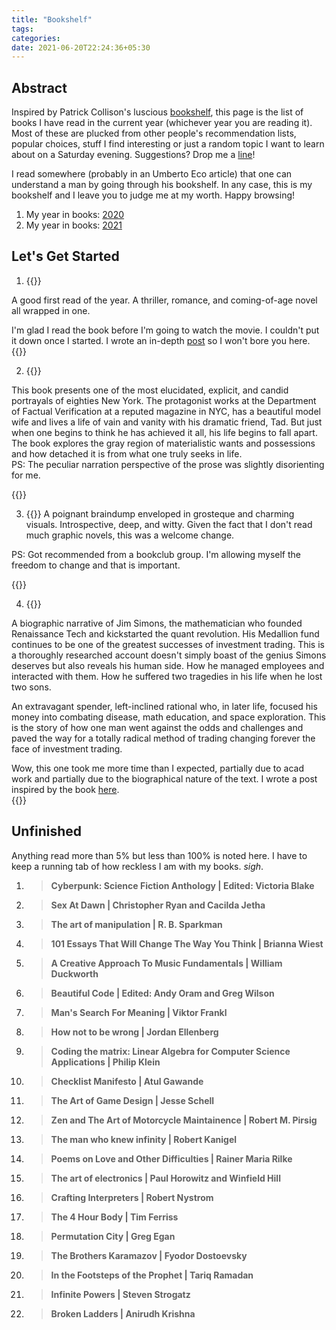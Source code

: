 ```yaml
---
title: "Bookshelf"
tags:
categories: 
date: 2021-06-20T22:24:36+05:30
---
```


## Abstract   

Inspired by Patrick Collison's luscious [bookshelf][bookshelf], this page is the list of books I have read in the current year (whichever year you are reading it). Most of these are plucked from other people's recommendation lists, popular choices, stuff I find interesting or just a random topic I want to learn about on a Saturday evening. Suggestions? Drop me a [line][mailto]!

I read somewhere (probably in an Umberto Eco article) that one can understand a man by going through his bookshelf. In any case, this is my bookshelf and I leave you to judge me at my worth. Happy browsing!    

1. My year in books: [2020][yib2020]  
2. My year in books: [2021][yib2021]

## Let's Get Started        

1. {{<ds sum="**Fierce People | Dirk Wittenhorn**">}}

A good first read of the year. A thriller, romance, and coming-of-age novel all wrapped in one.  

I'm glad I read the book before I'm going to watch the movie. I couldn't put it down once I started. I wrote an in-depth [post](/post/fierce-people/) so I won't bore you here. 
{{</ds>}}  

2. {{<ds sum="**Bright Lights, Big City | Jay McInerney**">}}

This book presents one of the most elucidated, explicit, and candid portrayals of eighties New York. The protagonist works at the Department of Factual Verification at a reputed magazine in NYC, has a beautiful model wife and lives a life of vain and vanity with his dramatic friend, Tad. But just when one begins to think he has achieved it all, his life begins to fall apart.    
The book explores the gray region of materialistic wants and possessions and how detached it is from what one truly seeks in life.     
PS: The peculiar narration perspective of the prose was slightly disorienting for me.  

{{</ds>}}  

3. {{<ds sum="**Kari | Amruta Patil**">}}
A poignant braindump enveloped in grosteque and charming visuals. Introspective, deep, and witty. Given the fact that I don't read much graphic novels, this was a welcome change.   

PS: Got recommended from a bookclub group. I'm allowing myself the freedom to change and that is important.   
 
{{</ds>}}  

4. {{<ds sum="**The Man Who Solved the Market | Gregory Zuckerman**">}}


A biographic narrative of Jim Simons, the mathematician who founded Renaissance Tech and kickstarted the quant revolution. His Medallion fund continues to be one of the greatest successes of investment trading. This is a thoroughly researched account doesn't simply boast of the genius Simons deserves but also reveals his human side. How he managed employees and interacted with them. How he suffered two tragedies in his life when he lost two sons. 

An extravagant spender, left-inclined rational who, in later life, focused his money into combating disease, math education, and space exploration. This is the story of how one man went against the odds and challenges and paved the way for a totally radical method of trading changing forever the face of investment trading.    

Wow, this one took me more time than I expected, partially due to acad work and partially due to the biographical nature of the text. I wrote a post inspired by the book [here](/post/the-quant-frenzy-a-crude-forecast/).  
{{</ds>}}

## Unfinished   

Anything read more than 5% but less than 100% is noted here. I have to keep a running tab of how reckless I am with my books. _sigh_.

1. > **Cyberpunk: Science Fiction Anthology | Edited: Victoria Blake**   

2. > **Sex At Dawn | Christopher Ryan and Cacilda Jetha**   

3. > **The art of manipulation | R. B. Sparkman**  

4. > **101 Essays That Will Change The Way You Think | Brianna Wiest**   

5. > **A Creative Approach To Music Fundamentals | William Duckworth**    

6. > **Beautiful Code | Edited: Andy Oram and Greg Wilson**    

7. > **Man's Search For Meaning | Viktor Frankl**   

8. > **How not to be wrong | Jordan Ellenberg**   

9. > **Coding the matrix: Linear Algebra for Computer Science Applications | Philip Klein**    

10. > **Checklist Manifesto | Atul Gawande**   

11. > **The Art of Game Design | Jesse Schell**   

12. > **Zen and The Art of Motorcycle Maintainence | Robert M. Pirsig**   

13. > **The man who knew infinity | Robert Kanigel**   

14. > **Poems on Love and Other Difficulties | Rainer Maria Rilke**  

15. > **The art of electronics | Paul Horowitz and Winfield Hill**   

16. > **Crafting Interpreters | Robert Nystrom**  

17. > **The 4 Hour Body | Tim Ferriss**   

18. > **Permutation City | Greg Egan**  

19. > **The Brothers Karamazov | Fyodor Dostoevsky**      

20. > **In the Footsteps of the Prophet | Tariq Ramadan**  

21. > **Infinite Powers | Steven Strogatz**  

22. > **Broken Ladders | Anirudh Krishna**  

[bookshelf]: https://patrickcollison.com/bookshelf
[mailto]: mailto:g454236@gmail.com
[current]: /bookshelf/current-reading.md
[yib2020]: /bs/yib2020
[yib2021]: /bs/yib2021
[0]: /post/thoughts-ready-player-two-book/
<!-- [1]: /habits -->
[2]: /post/thoughts-design-for-hackers-book
[3]: /post/notes-design-for-hackers-by-david-kadavy
[4]: /post/thoughts-unix-history-and-memoir-book/
<!-- [5]: /notes-naked-economics -->
[6]: /post/notes-the-richest-man-in-babylon-by-george-s.-clason/


